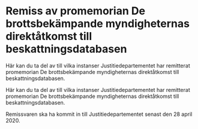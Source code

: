 # Remiss av promemorian De brottsbekämpande myndigheternas direktåtkomst till beskattningsdatabasen

Här kan du ta del av till vilka instanser Justitiedepartementet har remitterat promemorian De brottsbekämpande myndigheternas direktåtkomst till beskattningsdatabasen.

Här kan du ta del av till vilka instanser Justitiedepartementet har remitterat promemorian De brottsbekämpande myndigheternas direktåtkomst till beskattningsdatabasen.

Remissvaren ska ha kommit in till Justitiedepartementet senast den 28 april 2020.
